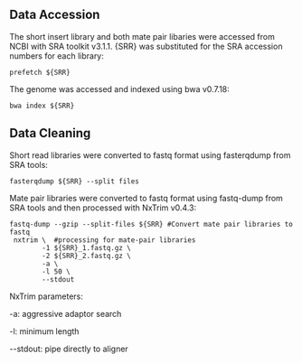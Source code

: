 
## **Data Accession** 

The short insert library and both mate pair libaries were accessed from NCBI with SRA toolkit v3.1.1. {SRR} was substituted for the SRA accession numbers for each library:
```
prefetch ${SRR}
```

The genome was accessed and indexed using bwa v0.7.18:
```
bwa index ${SRR}
```

## **Data Cleaning**

Short read libraries were converted to fastq format using fasterqdump from SRA tools:
```
fasterqdump ${SRR} --split files
```
Mate pair libraries were converted to fastq format using fastq-dump from SRA tools and then processed with NxTrim v0.4.3:
```
fastq-dump --gzip --split-files ${SRR} #Convert mate pair libraries to fastq 
 nxtrim \  #processing for mate-pair libraries
        -1 ${SRR}_1.fastq.gz \ 
        -2 ${SRR}_2.fastq.gz \ 
        -a \ 
        -l 50 \ 
        --stdout
```
NxTrim parameters:

-a: aggressive adaptor search

-l: minimum length 

--stdout: pipe directly to aligner 




